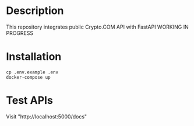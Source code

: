# <Kubernetes>

# Description
This repository integrates public Crypto.COM API with FastAPI 
WORKING IN PROGRESS

# Installation
```
cp .env.example .env
docker-compose up
```

# Test APIs
Visit "http://localhost:5000/docs"